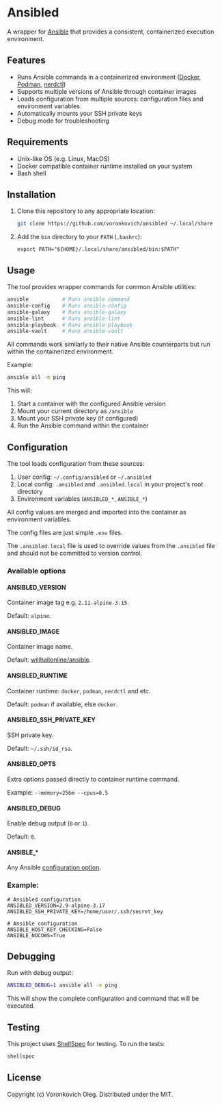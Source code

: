 # Ansibled

A wrapper for [Ansible](https://ansible.com) that provides a consistent, containerized execution environment.

## Features

- Runs Ansible commands in a containerized environment ([Docker](https://docker.com), [Podman](https://podman.io), [nerdctl](https://github.com/containerd/nerdctl))
- Supports multiple versions of Ansible through container images
- Loads configuration from multiple sources: configuration files and environment variables
- Automatically mounts your SSH private keys
- Debug mode for troubleshooting

## Requirements

- Unix-like OS (e.g. Linux, MacOS)
- Docker compatible container runtime installed on your system
- Bash shell

## Installation

1. Clone this repository to any appropriate location:

   ```bash
   git clone https://github.com/voronkovich/ansibled ~/.local/share
   ```

2. Add the `bin` directory to your `PATH` (`.bashrc`):

   ```
   export PATH="${HOME}/.local/share/ansibled/bin:$PATH"
   ```

## Usage

The tool provides wrapper commands for common Ansible utilities:

```bash
ansible           # Runs ansible command
ansible-config    # Runs ansible-config
ansible-galaxy    # Runs ansible-galaxy
ansible-lint      # Runs ansible-lint
ansible-playbook  # Runs ansible-playbook
ansible-vault     # Runs ansible-vault
```

All commands work similarly to their native Ansible counterparts but run within the containerized environment.

Example:

```sh
ansible all -m ping
```

This will:

1. Start a container with the configured Ansible version
2. Mount your current directory as `/ansible`
3. Mount your SSH private key (if configured)
4. Run the Ansible command within the container


## Configuration

The tool loads configuration from these sources:

1. User config: `~/.config/ansibled` or `~/.ansibled`
2. Local config: `.ansibled` and `.ansibled.local` in your project's root directory
3. Environment variables (`ANSIBLED_*`, `ANSIBLE_*`)

All config values are merged and imported into the container as environment variables.

The config files are just simple `.env` files.

The `.ansibled.local` file is used to override values from the `.ansibled` file and should not be committed to version control.

### Available options

#### ANSIBLED_VERSION

Container image tag e.g. `2.11-alpine-3.15`.

Default: `alpine`.

#### ANSIBLED_IMAGE

Container image name.

Default: [willhallonline/ansible](https://hub.docker.com/r/willhallonline/ansible).

#### ANSIBLED_RUNTIME

Container runtime: `docker`, `podman`, `nerdctl` and etc.

Default: `podman` if available, else `docker`.

#### ANSIBLED_SSH_PRIVATE_KEY

SSH private key.

Default: `~/.ssh/id_rsa`.

#### ANSIBLED_OPTS

Extra options passed directly to container runtime command.

Example: `--memory=256m --cpus=0.5`

#### ANSIBLED_DEBUG

Enable debug output (`0` or `1`).

Default: `0`.

#### ANSIBLE_*

Any Ansible [configuration option](https://docs.ansible.com/ansible/latest/reference_appendices/config.html#common-options).

### Example:

```env
# Ansibled configuration
ANSIBLED_VERSION=2.9-alpine-3.17
ANSIBLED_SSH_PRIVATE_KEY=/home/user/.ssh/secret_key

# Ansible configuration
ANSIBLE_HOST_KEY_CHECKING=False
ANSIBLE_NOCOWS=True
```

## Debugging

Run with debug output:

```sh
ANSIBLED_DEBUG=1 ansible all -m ping
```

This will show the complete configuration and command that will be executed.

## Testing

This project uses [ShellSpec](https://shellspec.info) for testing. To run the tests:

```sh
shellspec
```

## License

Copyright (c) Voronkovich Oleg. Distributed under the MIT.
